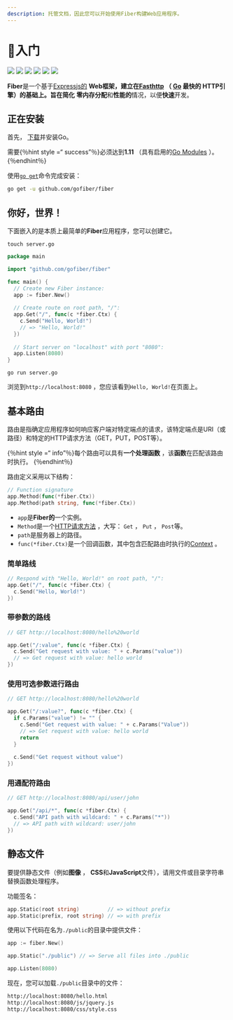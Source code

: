 ```yaml
---
description: 托管文档，因此您可以开始使用Fiber构建Web应用程序。
---
```


# 📖入门

[![](https://img.shields.io/github/release/gofiber/fiber?style=flat-square)](https://github.com/gofiber/fiber/releases) [![](https://img.shields.io/badge/api-documentation-blue?style=flat-square)](https://fiber.wiki) ![](https://img.shields.io/badge/goreport-A%2B-brightgreen?style=flat-square) [![](https://img.shields.io/badge/coverage-91%25-brightgreen?style=flat-square)](https://gocover.io/github.com/gofiber/fiber) [![](https://img.shields.io/travis/gofiber/fiber/master.svg?label=linux&style=flat-square)](https://travis-ci.org/gofiber/fiber) [![](https://img.shields.io/travis/gofiber/fiber/master.svg?label=windows&style=flat-square)](https://travis-ci.org/gofiber/fiber)

**Fiber**是一个基于[Expressjs的](https://github.com/expressjs/express) **Web框架，**建立在[Fasthttp](https://github.com/valyala/fasthttp) （ [Go](https://golang.org/doc/) **最快的** HTTP引擎）的基础上。旨在**简化** **零内存分配**和**性能的**情况，以便**快速**开发。

## 正在安装

首先， [下载](https://golang.org/dl/)并安装Go。

需要{％hint style =“ success”％}必须达到**1.11** （具有启用的[Go Modules](https://golang.org/doc/go1.11#modules) ）。 {％endhint％}

使用[`go get`](https://golang.org/cmd/go/#hdr-Add_dependencies_to_current_module_and_install_them)命令完成安装：

```bash
go get -u github.com/gofiber/fiber
```

## 你好，世界！

下面嵌入的是本质上最简单的**Fiber**应用程序，您可以创建它。

```text
touch server.go
```

```go
package main

import "github.com/gofiber/fiber"

func main() {
  // Create new Fiber instance:
  app := fiber.New()
  
  // Create route on root path, "/":
  app.Get("/", func(c *fiber.Ctx) {
    c.Send("Hello, World!")
    // => "Hello, World!"
  })
  
  // Start server on "localhost" with port "8080":
  app.Listen(8080)
}
```

```text
go run server.go
```

浏览到`http://localhost:8080` ，您应该看到`Hello, World!`在页面上。

## 基本路由

路由是指确定应用程序如何响应客户端对特定端点的请求，该特定端点是URI（或路径）和特定的HTTP请求方法（GET，PUT，POST等）。

{％hint style =“ info”％}每个路由可以具有**一个处理函数** ，该**函数**在匹配该路由时执行。 {％endhint％}

路由定义采用以下结构：

```go
// Function signature
app.Method(func(*fiber.Ctx))
app.Method(path string, func(*fiber.Ctx))
```

- `app`是**Fiber的**一个实例。
- `Method`是一个[HTTP请求方法](https://fiber.wiki/application#methods) ，大写： `Get` ， `Put` ， `Post`等。
- `path`是服务器上的路径。
- `func(*fiber.Ctx)`是一个回调函数，其中包含匹配路由时执行的[Context](https://fiber.wiki/context) 。

### 简单路线

```go
// Respond with "Hello, World!" on root path, "/":
app.Get("/", func(c *fiber.Ctx) {
  c.Send("Hello, World!")
})
```

### 带参数的路线

```go
// GET http://localhost:8080/hello%20world

app.Get("/:value", func(c *fiber.Ctx) {
  c.Send("Get request with value: " + c.Params("value"))
  // => Get request with value: hello world
})
```

### 使用可选参数进行路由

```go
// GET http://localhost:8080/hello%20world

app.Get("/:value?", func(c *fiber.Ctx) {
  if c.Params("value") != "" {
    c.Send("Get request with value: " + c.Params("Value"))
    // => Get request with value: hello world
    return
  }
  
  c.Send("Get request without value")
})
```

### 用通配符路由

```go
// GET http://localhost:8080/api/user/john

app.Get("/api/*", func(c *fiber.Ctx) {
  c.Send("API path with wildcard: " + c.Params("*"))
  // => API path with wildcard: user/john
})
```

## 静态文件

要提供静态文件（例如**图像** ， **CSS**和**JavaScript**文件），请用文件或目录字符串替换函数处理程序。

功能签名：

```go
app.Static(root string)         // => without prefix
app.Static(prefix, root string) // => with prefix
```

使用以下代码在名为`./public`的目录中提供文件：

```go
app := fiber.New()

app.Static("./public") // => Serve all files into ./public

app.Listen(8080)
```

现在，您可以加载`./public`目录中的文件：

```bash
http://localhost:8080/hello.html
http://localhost:8080/js/jquery.js
http://localhost:8080/css/style.css
```
